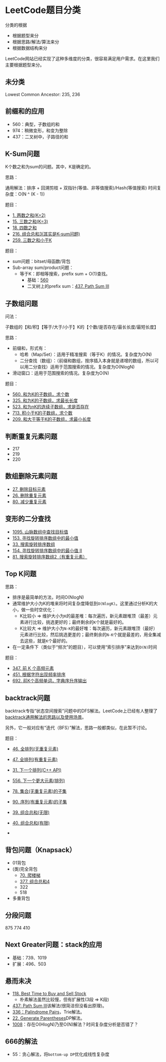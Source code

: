 # LeetCode题目分类

分类的根据

- 根据题型来分
- 根据思路/解法/算法来分
- 根据数据结构来分

LeetCode网站已经实现了这种多维度的分类，很容易满足用户需求。在这里我们主要根据题型来分。

## 未分类

Lowest Common Ancestor: 235, 236

## 前缀和的应用

- 560：典型，子数组的和
- 974：稍微变形，和变为整除
- 437：二叉树中，子路径的和

## K-Sum问题

K个数之和为sum的问题。其中，K是确定的。

思路：

通用解法：排序 + 回溯剪枝 + 双指针(等值、非等值搜索)/Hash(等值搜索)
时间复杂度：O(N ^ (K - 1))

题目：

- [1. 两数之和(K=2)](https://leetcode-cn.com/problems/two-sum/)
- [15. 三数之和(K=3)](https://leetcode-cn.com/problems/3sum/)
- [18. 四数之和](https://leetcode-cn.com/problems/4sum/)
- [216. 组合总和3(其实是K-sum问题)](https://leetcode-cn.com/problems/combination-sum-iii/submissions/)
- [259. 三数之和小于K](https://leetcode-cn.com/problems/3sum-smaller/)

题目：

- sum问题：bitset/母函数/背包
- Sub-array sum/product问题：
  - 等于K：即相等搜索，prefix sum + O(1)查找。
    - 基础：[560](https://leetcode.com/problems/subarray-sum-equals-k/)
    - 二叉树上的prefix sum：[437. Path Sum III](https://leetcode.com/problems/path-sum-iii/)

## 子数组问题

问法：

子数组的【和/积】【等于/大于/小于】K的【个数/是否存在/最长长度/最短长度】

思路：

- 前缀和，形式有：
  - 哈希（Map/Set）：适用于精准搜索（等于K）的情况。复杂度为O(N)
  - 二分查找（数组）：（前缀和数组，按序插入本身就是递增的数组，所以可以用二分查找）适用于范围搜索的情况。复杂度为O(NlogN)
- 滑动窗口：适用于范围搜索的情况。复杂度为O(N)

题目：

- [560. 和为K的子数组，求个数](https://leetcode-cn.com/problems/subarray-sum-equals-k/)
- [325. 和为K的子数组，求最长长度](https://leetcode-cn.com/problems/maximum-size-subarray-sum-equals-k/)
- [523. 和为nK的连续子数组，求是否存在](https://leetcode-cn.com/problems/continuous-subarray-sum/submissions/)
- [713. 积小于K的子数组，求个数](https://leetcode-cn.com/problems/subarray-product-less-than-k/)
- [209. 和大于等于K的子数组，求最小长度](https://leetcode-cn.com/problems/minimum-size-subarray-sum/)

## 判断重复元素问题

- 217
- 219
- 220

## 数组删除元素问题

- [27. 删除目标元素](https://leetcode-cn.com/problems/remove-element/)
- [26. 删除重复元素](https://leetcode-cn.com/problems/remove-duplicates-from-sorted-array/)
- [80. 减少重复元素](https://leetcode-cn.com/problems/remove-duplicates-from-sorted-array-ii/)

## 变形的二分查找

- [1095. 山脉数组中查找目标值](https://leetcode-cn.com/problems/find-in-mountain-array/)
- [153. 寻找旋转排序数组中的最小值](https://leetcode-cn.com/problems/find-minimum-in-rotated-sorted-array/)
- [33. 搜索旋转排序数组](https://leetcode-cn.com/problems/search-in-rotated-sorted-array/)
- [154. 寻找旋转排序数组中的最小值 II](https://leetcode-cn.com/problems/find-minimum-in-rotated-sorted-array-ii/)
- [81. 搜索旋转排序数组2（有重复元素）](https://leetcode-cn.com/problems/search-in-rotated-sorted-array-ii/submissions/)

## Top K问题

思路：

- 排序是最简单的方法，时间O(NlogN)
- 通常维护大小为K的堆来将时间复杂度降低到`O(NlogK)`。这里通过分析K的大小，做一些时空优化：
  - K比较小 => 维护大小为`K`的最差堆：每次遍历，新元素跟堆顶（最差）元素进行比较，挑选更好的；最终剩余的`K`个就是最好的。
  - K比较大 => 维护大小为`N-K`的最好堆：每次遍历，新元素跟堆顶（最好）元素进行比较，然后挑选更差的；最终剩余的`N-K`个就是最差的，用全集减去这些，就是`K`个最好的。
- 在一定条件下（类似于“频次”的题目），可以使用“索引排序”来达到`O(N)`时间

题目：

- [347. 前 K 个高频元素](https://leetcode-cn.com/problems/top-k-frequent-elements/)
- [451. 根据字符出现频率排序](https://leetcode-cn.com/problems/sort-characters-by-frequency/)
- [692. 前K个高频单词，字典序升序输出](https://leetcode-cn.com/problems/top-k-frequent-words/)

## backtrack问题

backtrack专指“状态空间搜索”问题中的DFS解法。LeetCode上已经有人整理了[backtrack通用解法的思路以及使用场景](https://leetcode.com/problems/subsets/discuss/27281/A-general-approach-to-backtracking-questions-in-Java-(Subsets-Permutations-Combination-Sum-Palindrome-Partitioning))。

另外，它一般对应有“迭代（BFS）”解法，思路一般都类似，在此暂不讨论。

题目：

- [46. 全排列(无重复元素)](https://leetcode-cn.com/problems/permutations/)
- [47. 全排列(有重复元素)](https://leetcode-cn.com/problems/permutations-ii/)
- [31. 下一个排列(C++ API)](https://leetcode-cn.com/problems/next-permutation/)
- [556. 下一个更大元素(排列)](https://leetcode-cn.com/problems/next-greater-element-iii/)

- [78. 集合(无重复元素)的子集](https://leetcode-cn.com/problems/subsets/solution/hui-su-suan-fa-by-powcai-5/)
- [90. 序列(有重复元素)的子集](https://leetcode-cn.com/problems/subsets-ii/submissions/)

- [39. 组合总和(无限)](https://leetcode-cn.com/problems/combination-sum/)
- [40. 组合总和(有限)](https://leetcode-cn.com/problems/combination-sum-ii/)
- []()

## 背包问题（Knapsack）

- 01背包
- (类)完全背包
  - [70. 爬楼梯](https://leetcode-cn.com/problems/climbing-stairs/)
  - [377. 组合总和4](https://leetcode-cn.com/problems/combination-sum-iv/)
  - 322
  - 518
- 多重背包

## 分段问题

875 774 410

## Next Greater问题：stack的应用

- 基础：739、1019
- 扩展：496、503

## 悬而未决

- [118. Best Time to Buy and Sell Stock](https://leetcode.com/problems/best-time-to-buy-and-sell-stock-iv/)
  - 朴素解法虽然比较慢，但有扩展性(3段 => K段)
- [437: Path Sum III](https://leetcode.com/problems/path-sum-iii/discuss/91889/Simple-Java-DFS)该解法(很简洁但没看出原理)。
- [336：Palindrome Pairs](https://leetcode.com/problems/palindrome-pairs/discuss/79195/O(n-*-k2)-java-solution-with-Trie-structure)，Trie解法。
- [22. Generate Parentheses](https://leetcode.com/problems/generate-parentheses/discuss/10127/An-iterative-method.)DP解法。
- [1008](https://leetcode.com/problems/construct-binary-search-tree-from-preorder-traversal/discuss/252232/JavaC++Python-O(N))：存在O(HlogN)乃至O(N)解法？时间复杂度分析是否错了？

## 666的解法

- 55：贪心解法，将`bottom-up DP`优化成线性复杂度
